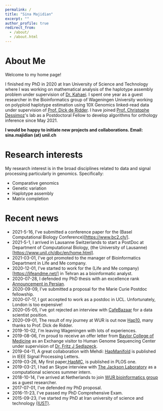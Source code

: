 ```yaml
---
permalink: /
title: "Sina Majidian"
excerpt: ""
author_profile: true
redirect_from:
  - /about/
  - /about.html
---
```



About Me
======
Welcome to my home page!

I finished my PhD in 2020 at Iran University of Science and Technology where I was working on mathematical analysis of the haplotype assembly problem under supervision of [Dr. Kahaei](http://www.iust.ac.ir/content/45107/Dr.-Kahaei). I spent one year as a guest researcher in the Bioinformatics group of Wageningen University working on polyploid haplotype estimation using 10X Genomics linked-read data under supervision of [Prof. Dick de Ridder](https://www.wur.nl/en/Persons/Dickprof.dr.ir.-D-Dick-de-Ridder.htm). I have joined [Prof. Christophe Dessimoz](https://lab.dessimoz.org/people/christophe-dessimoz.php)'s lab as a Postdoctoral Fellow to develop algorithms for orthology inference since May 2021.

**I would be happy to initiate new projects and collaborations. Email: sina.majidian (at) unil.ch**





Research interests
======

 My research interest is in the broad disciplines related to data and signal processing particularly in genomics. Specifically:

 - Comparative genomics
 - Genetic variation
 - Haplotype assembly
 - Matrix completion









Recent news
======

*  2021-5-16, I've submitted a conference paper for the (Basel Computational Biology Conference)[https://www.bc2.ch/].
* 2021-5-1, I arrived in Lausanne Switzerlands to start a PostDoc at Department of Computational Biology, (the University of Lausanne)[https://www.unil.ch/dbc/en/home.html].
* 2021-03-01, I've got promoted to the manager of Bioinformatics Department in Life and Me company.
* 2020-12-01, I've started to work for the (Life and Me company)[https://lifeandme.net/] in Tehran as a bioinformatic analyst.
* 2020-07-28, I defended my PhD thesis with an excellence rank [Announcement in Persian](http://fn.iust.ac.ir/content/60476/%D8%AF%D9%81%D8%A7%D8%B9%DB%8C%D9%87-%D8%A2%D9%82%D8%A7%DB%8C-%D8%B3%DB%8C%D9%86%D8%A7-%D9%85%D8%AC%DB%8C%D8%AF%DB%8C%D8%A7%D9%86).
* 2020-09-09, I've submitted a proposal for the Marie Curie Postdoc fellowship.
* 2020-07-17, I got accepted to work as a postdoc in UCL. Unfortunately, London is too expensive!
* 2020-05-05, I've got rejected an interview with [CafeBazaar](https://cafebazaar.ir/?l=en) for a data scientist position.
* 2020-09-01, The result of my journey at WUR is out now [Hap10](https://www.biorxiv.org/content/10.1101/2020.01.08.899013v1), many thanks to Prof. Dick de Ridder.
* 2019-10-02, I'm leaving Wageningen with lots of experiences.
* 2019-08-06, I'm proud to receive an offer letter from [Baylor College of Medicine](https://www.hgsc.bcm.edu/) as an Exchange visitor to Human Genome Sequencing Center under supervision of [Dr. Fritz J Sedlazeck](https://fritzsedlazeck.github.io/).
* 2019-04-11, A great collaboration with Mehdi: [HapManifold](https://ieeexplore.ieee.org/document/8686170) is published in IEEE Signal Processing Letters.
* 2019-03-26, My first paper,[HapMC](https://journals.plos.org/plosone/article?id=10.1371/journal.pone.0214455), is published in PLOS one.
* 2019-03-21, I had an Skype interview with [The Jackson Laboratory](www.jax.org) as a computational sciences summer intern.
* 2018-10-14, I've arrived at Netherlands to join [WUR bioinformatics group](https://www.wur.nl/en/Research-Results/Chair-groups/Plant-Sciences/Bioinformatics.htm) as a guest researcher.
* 2017-07-01, I've defended my PhD proposal.
* 2016-11-23, I've passed my PhD Comprehensive Exam.
* 2015-09-23, I've started my PhD at Iran university of science and technology [(IUST)](http://www.iust.ac.ir/en).
